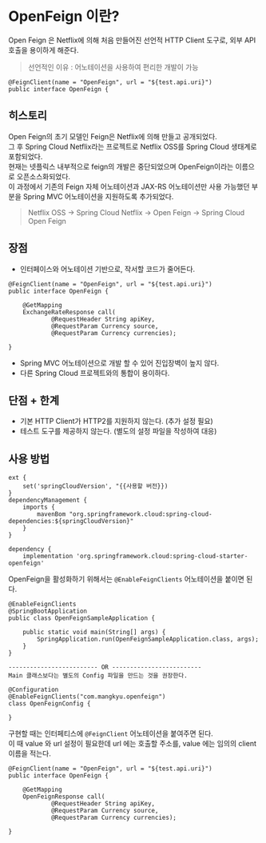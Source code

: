 # OpenFeign 이란?

Open Feign 은 Netflix에 의해 처음 만들어진 선언적 HTTP Client 도구로, 외부 API 호출을 용이하게 해준다.
> 선언적인 이유 : 어노테이션을 사용하여 편리한 개발이 가능

```
@FeignClient(name = "OpenFeign", url = "${test.api.uri}")
public interface OpenFeign {
```

## 히스토리

Open Feign의 초기 모델인 Feign은 Netflix에 의해 만들고 공개되었다.\
그 후 Spring Cloud Netflix라는 프로젝트로 Netflix OSS를 Spring Cloud 생태계로 포함되었다.\
현재는 넷플릭스 내부적으로 feign의 개발은 중단되었으며 OpenFeign이라는 이름으로 오픈소스화되었다.\
이 과정에서 기존의 Feign 자체 어노테이션과 JAX-RS 어노테이션만 사용 가능했던 부분을 Spring MVC 어노테이션을 지원하도록 추가되었다.
> Netflix OSS → Spring Cloud Netflix → Open Feign → Spring Cloud Open Feign

## 장점

- 인터페이스와 어노테이션 기반으로, 작서할 코드가 줄어든다.
```
@FeignClient(name = "OpenFeign", url = "${test.api.uri}")
public interface OpenFeign {

    @GetMapping
    ExchangeRateResponse call(
            @RequestHeader String apiKey,
            @RequestParam Currency source,
            @RequestParam Currency currencies);

}
```
- Spring MVC 어노테이션으로 개발 할 수 있어 진입장벽이 높지 않다.
- 다른 Spring Cloud 프로젝트와의 통합이 용이하다.

## 단점 + 한계

- 기본 HTTP Client가 HTTP2를 지원하지 않는다. (추가 설정 필요)
- 테스트 도구를 제공하지 않는다. (별도의 설정 파일을 작성하여 대응)

## 사용 방법

```
ext {
    set('springCloudVersion', "{{사용할 버전}})
}
dependencyManagement {
    imports {
        mavenBom "org.springframework.cloud:spring-cloud-dependencies:${springCloudVersion}"
    }
}

dependency {
    implementation 'org.springframework.cloud:spring-cloud-starter-openfeign'
```

OpenFeign을 활성화하기 위해서는 ``@EnableFeignClients`` 어노테이션을 붙이면 된다.
```
@EnableFeignClients
@SpringBootApplication
public class OpenFeignSampleApplication {

    public static void main(String[] args) {
        SpringApplication.run(OpenFeignSampleApplication.class, args);
    }
}

------------------------- OR -------------------------
Main 클래스보다는 별도의 Config 파일을 만드는 것을 권장한다.

@Configuration
@EnableFeignClients("com.mangkyu.openfeign")
class OpenFeignConfig {

}
```

구현할 때는 인터페티스에 ``@FeignClient`` 어노테이션을 붙여주면 된다.\
이 때 value 와 url 설정이 필요한데 url 에는 호출할 주소를, value 에는 임의의 client 이름을 적는다. 

```
@FeignClient(name = "OpenFeign", url = "${test.api.uri}")
public interface OpenFeign {

    @GetMapping
    OpenFeignResponse call(
            @RequestHeader String apiKey,
            @RequestParam Currency source,
            @RequestParam Currency currencies);

}
```



